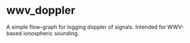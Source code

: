 # wwv_doppler
A simple flow-graph for logging doppler of signals.  Intended for WWV-based ionospheric sounding.
